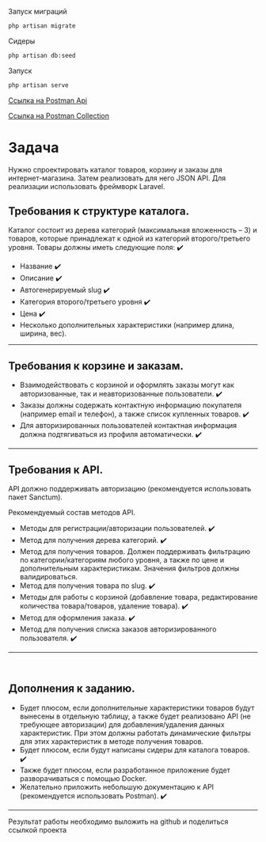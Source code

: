 Запуск миграций
```sh
php artisan migrate
```
Сидеры 
```sh
php artisan db:seed
```
Запуск 
```sh
php artisan serve
```

[Ссылка на Postman Api ](https://www.postman.com/mediana/workspace/best-partner/api/b8cb8360-2ebb-4b1b-9a4b-2769cf615c54)

[Ссылка на Postman Collection ](https://api.postman.com/collections/1281845-d7cde88c-caa2-4b4c-82c8-76d8e03039c3?access_key=PMAT-01GPE4PES9X23KZ941XPDA797P)

# Задача #

Нужно спроектировать каталог товаров, корзину и заказы для интернет-магазина. Затем реализовать для него JSON API. Для реализации использовать фреймворк Laravel.
 
## Требования к структуре каталога.
Каталог состоит из дерева категорий (максимальная вложенность – 3) и товаров, которые принадлежат к одной из категорий второго/третьего уровня. Товары должны иметь следующие поля: :heavy_check_mark:
* Название :heavy_check_mark:
* Описание :heavy_check_mark:
* Автогенерируемый slug :heavy_check_mark:
* Категория второго/третьего уровня :heavy_check_mark:
* Цена :heavy_check_mark:
* Несколько дополнительных характеристики (например длина, ширина, вес).

---

## Требования к корзине и заказам.
* Взаимодействовать с корзиной и оформлять заказы могут как авторизованные, так и неавторизованные пользователи. :heavy_check_mark: 
* Заказы должны содержать контактную информацию покупателя (например email и телефон), а также список купленных товаров. :heavy_check_mark: 
* Для авторизированных пользователей контактная информация должна подтягиваться из профиля автоматически. :heavy_check_mark: 

---

## Требования к API.
API должно поддерживать авторизацию (рекомендуется использовать пакет Sanctum).

Рекомендуемый состав методов API.
* Методы для регистрации/авторизации пользователей. :heavy_check_mark:
* Метод для получения дерева категорий. :heavy_check_mark: 
* Метод для получения товаров. Должен поддерживать фильтрацию по категории/категориям любого уровня, а также по цене и дополнительным характеристикам. Значения фильтров должны валидироваться.
* Метод для получения товара по slug. :heavy_check_mark: 
* Методы для работы с корзиной (добавление товара, редактирование количества товара/товаров, удаление товара). :heavy_check_mark: 
* Метод для оформления заказа. :heavy_check_mark:
* Метод для получения списка заказов авторизированного пользователя.  :heavy_check_mark: 

---
 
## Дополнения к заданию.
* Будет плюсом, если дополнительные характеристики товаров будут вынесены в отдельную таблицу, а также будет реализовано API (не требующее авторизации) для добавления/удаления данных характеристик. При этом должны работать динамические фильтры для этих характеристик в методе получения товаров.
* Будет плюсом, если будут написаны сидеры для каталога товаров. :heavy_check_mark:
* Также будет плюсом, если разработанное приложение будет разворачиваться с помощью Docker.
* Желательно приложить небольшую документацию к API (рекомендуется использовать Postman). :heavy_check_mark:

---

Результат работы необходимо выложить на github и поделиться ссылкой проекта
